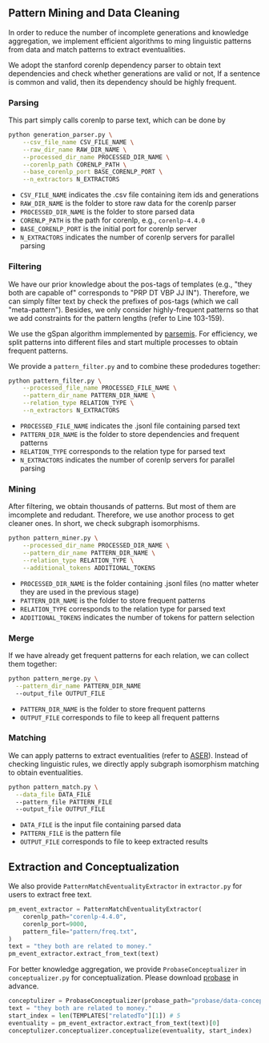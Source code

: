 ## Pattern Mining and Data Cleaning

In order to reduce the number of incomplete generations and knowledge aggregation, we implement efficient algorithms to ming linguistic patterns from data and match patterns to extract eventualities.


We adopt the stanford corenlp dependency parser to obtain text dependencies and check whether generations are valid or not,
If a sentence is common and valid, then its dependency should be highly frequent.

### Parsing

This part simply calls corenlp to parse text, which can be done by 
```bash
python generation_parser.py \
    --csv_file_name CSV_FILE_NAME \
    --raw_dir_name RAW_DIR_NAME \
    --processed_dir_name PROCESSED_DIR_NAME \
    --corenlp_path CORENLP_PATH \
    --base_corenlp_port BASE_CORENLP_PORT \
    --n_extractors N_EXTRACTORS
```
* `CSV_FILE_NAME` indicates the .csv file containing item ids and generations
* `RAW_DIR_NAME` is the folder to store raw data for the corenlp parser
* `PROCESSED_DIR_NAME` is the folder to store parsed data
* `CORENLP_PATH` is the path for corenlp, e.g., `corenlp-4.4.0`
* `BASE_CORENLP_PORT` is the initial port for corenlp server
* `N_EXTRACTORS` indicates the number of corenlp servers for parallel parsing

### Filtering

We have our prior knowledge about the pos-tags of templates (e.g., "they both are capable of" corresponds to "PRP DT VBP JJ IN"). Therefore, we can simply filter text by check the prefixes of pos-tags (which we call "meta-pattern").
Besides, we only consider highly-frequent patterns so that we add constraints for the pattern lengths (refer to Line 103-159).

We use the gSpan algorithm immplemented by [parsemis](https://github.com/timtadh/parsemis). For efficiency, we split patterns into different files and start multiple processes to obtain frequent patterns.

We provide a `pattern_filter.py` and  to combine these prodedures together:
```bash
python pattern_filter.py \
    --processed_file_name PROCESSED_FILE_NAME \
    --pattern_dir_name PATTERN_DIR_NAME \
    --relation_type RELATION_TYPE \
    --n_extractors N_EXTRACTORS
```
* `PROCESSED_FILE_NAME` indicates the .jsonl file containing parsed text
* `PATTERN_DIR_NAME` is the folder to store dependencies and frequent patterns
* `RELATION_TYPE` corresponds to the relation type for parsed text
* `N_EXTRACTORS` indicates the number of corenlp servers for parallel parsing

### Mining

After filtering, we obtain thousands of patterns. But most of them are imcomplete and redudant. Therefore, we use anothor process to get cleaner ones. In short, we check subgraph isomorphisms.
```bash
python pattern_miner.py \
    --processed_dir_name PROCESSED_DIR_NAME \
    --pattern_dir_name PATTERN_DIR_NAME \
    --relation_type RELATION_TYPE \
    --additional_tokens ADDITIONAL_TOKENS
```
* `PROCESSED_DIR_NAME` is the folder containing .jsonl files (no matter wheter they are used in the previous stage)
* `PATTERN_DIR_NAME` is the folder to store frequent patterns
* `RELATION_TYPE` corresponds to the relation type for parsed text
* `ADDITIONAL_TOKENS` indicates the number of tokens for pattern selection

### Merge

If we have already get frequent patterns for each relation, we can collect them together:
```bash
python pattern_merge.py \
  --pattern_dir_name PATTERN_DIR_NAME
  --output_file OUTPUT_FILE
```
* `PATTERN_DIR_NAME` is the folder to store frequent patterns
* `OUTPUT_FILE` corresponds to file to keep all frequent patterns

### Matching

We can apply patterns to extract eventualities (refer to [ASER](https://arxiv.org/abs/1905.00270)). Instead of checking linguistic rules, we directly apply subgraph isomorphism matching to obtain eventualities.
```bash
python pattern_match.py \
  --data_file DATA_FILE
  --pattern_file PATTERN_FILE
  --output_file OUTPUT_FILE
```
* `DATA_FILE` is the input file containing parsed data
* `PATTERN_FILE` is the pattern file
* `OUTPUT_FILE` corresponds to file to keep extracted results

## Extraction and Conceptualization

We also provide `PatternMatchEventualityExtractor` in `extractor.py` for users to extract free text.
```python
pm_event_extractor = PatternMatchEventualityExtractor(
    corenlp_path="corenlp-4.4.0",
    corenlp_port=9000,
    pattern_file="pattern/freq.txt",
)
text = "they both are related to money."
pm_event_extractor.extract_from_text(text)
```

For better knowledge aggregation, we provide `ProbaseConceptualizer` in `conceptualizer.py` for conceptualization. Please download [probase](https://www.microsoft.com/en-us/research/project/probase/) in advance.
```python
conceptulizer = ProbaseConceptualizer(probase_path="probase/data-concept-instance-relations.txt", topK=10)
text = "they both are related to money."
start_index = len(TEMPLATES["relatedTo"][1]) # 5
eventuality = pm_event_extractor.extract_from_text(text)[0]
conceptulizer.conceptualizer.conceptualize(eventuality, start_index)
```
